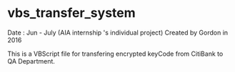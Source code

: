 # vbs_transfer_system

Date : Jun - July (AIA internship 's individual project)
Created by Gordon in 2016



This is a VBScript file for transfering encrypted keyCode from CitiBank to QA Department.

